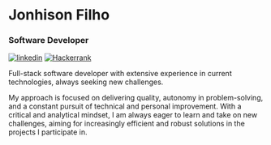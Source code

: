 # Jonhison Filho

### Software Developer

[![linkedin](https://img.shields.io/badge/LinkedIn-2c2fe6?style=for-the-badge&logo=linkedin&logoColor=white)](https://www.linkedin.com/in/jonhison-f/)
[![Hackerrank](https://img.shields.io/badge/-Hackerrank-2c2fe6?style=for-the-badge&logo=HackerRank&logoColor=white)](https://www.hackerrank.com/jonhisonfilho47?hrr=1)

Full-stack software developer with extensive experience in current technologies, always seeking new challenges. 

My approach is focused on delivering quality, autonomy in problem-solving, and a constant pursuit of technical and personal improvement. With a critical and analytical mindset, I am always eager to learn and take on new challenges, aiming for increasingly efficient and robust solutions in the projects I participate in.
